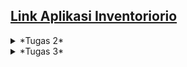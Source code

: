 ## [Link Aplikasi Inventoriorio](https://inventoriorio.adaptable.app/)

<details> 
<summary>*Tugas 2*</summary> 

## Step by step pengimplementasian

- Membuat direktori(utama) baru bernama ``inventoriorio``, lalu membuat virtual environment didalamnya dan kemudian diaktifkan
- Membuat berkas ``requirements.txt`` yang diisi dependencies dan kemudian diinstal
- Menetapkan nilai ``["*"]`` pada ``ALLOWED_HOST`` dalam berkas ``settings.py``
- Menambahkan berkas ``.gitignore``
- Membuat aplikasi baru bernama ``main`` dalam direktori
- Menambahkan ``main`` pada ``INSTALLED_APPS`` dalam berkas ``setting.py`` di direktori proyek
- Membuat model bernama ``Item`` dalam ``models.py`` dengan atribut ``name, description, dan amount``
- Melakukan migrasi model
- Mengisi berkas ``views.py``
- Membuat direktori ``templates`` dalam direktori ``main`` dan diisi berkas ``main.html``
- Membuat dan mengisi berkas ``urls.py`` dalam direktori ``main``
- Menambahkan rute url (yang mengarah ke ``main``) baru pada ``urlpatterns`` dalam berkas ``urls.py`` di direktori proyek
- Membuat unit test pada berkas ``tests.py``
- Membuat repo baru pada github dengan nama ``inventoriorio``
- Menghubungkan repo lokal dengan repo pada github
- Melakukan add, commit, dan push ke repo github
- Melakukan deployment aplikasi di ``Adaptable.io``

## Bagan request client dan kaitan diantaranya

![Bagan](static/images/bagan_request_client.png)

Client ingin masuk ke url web kita, sehingga browser melakukan HTTP request. Request tersebut kemudian akan diterima dan diproses oleh `urls.py`. Setelah request di proses dalam `urls.py`, kemudian akan dipanggil function yang sesuai yang ada dalam `views.py`.Akan dilakukan operasi dalam `views.py` seperti transaksi data dari/ke `models.py`. Kemudian setelah itu `views.py` akan mengembalikan respon template HTML yang sesuai kembali kepada client.

## Mengapa venv dibutuhkan 

Virtual environment(venv) adalah lingkungan terisolasi. Virtual environment berguna agar setiap proyek yang berbeda memiliki lingkungan terisolasi sehinga masing - masing proyek dapat memiliki dependensinya masing - masing.
Kita dapat membuat aplikasi berbasis django tanpa menggunakan virtual environment, namun tentunya jika kita bekerja dalam beberapa proyek berbeda bisa saja terjadi konflik antar proyek tersebut yang disebabkan oleh dependensi yang berbeda.

## MVC, MVT, dan MVVM

- MVC (Model View Controller)
    - Model: Mengurusi bagian logika, data, dan berhubungan dengan database
    - View: Mengurusi UI, dengan menampilkan data dari model dan menerima pembaruan dari controller
    - Controller: Perantara model dan view, mengatur aliran aplikasi dan sinkronisasi antara model dan view
- MVT (Model View Template)
    - Model: Mengurusi bagian logika, data, dan berhubungan dengan database; tidak berhubungan langsung dengan view
    - View: Mengurusi UI, bergantung terhadap pembaruan dari controller 
    - Template: Menjembatani antara model dan view, menerima data dari model dan melakukan pembaruan ke view
- MVVM (Model View - ViewModel)
    - Model: Mengurusi bagian logika, data, dan berhubungan dengan database
    - View: Mengurusi UI, menampilkan data dari model
    - ViewModel: Menjembatani antara model dan view, menyediakan dan memanipulasi data untuk ditampilkan
</details>

<details> 
<summary>*Tugas 3*</summary>

## Apa perbedaan antara form POST dan form GET dalam Django?

| POST | GET |
| :-: | :-: | 
| Nilai variabel tidak ditampilkan di URL | Nilai variabel ditampilkan di URL |
| Dapat memodifikasi input user sebelum masuk ke database | Tidak bisa memodifikasi input user |
| Lebih aman | Kurang aman |
| Tidak dibatasi panjang string | Dibatasi panjang string sampai 2047 karakter |
| Biasanya untuk input data melalui form | Biasanya untuk input data melalui link |
| Digunakan untuk mengirim data-data penting seperti password | Digunakan untuk mengirim data-data tidak penting |

## Apa perbedaan utama antara XML, JSON, dan HTML dalam konteks pengiriman data?



## Mengapa JSON sering digunakan dalam pertukaran data antara aplikasi web modern?

## Step by step pengimplementasian

## Screenshot pengaksesan kelima URL menggunakan Postman

HTML:
![html](static/images/html.png)
XML:
![xml](static/images/xml.png)
JSON:
![json](static/images/json.png)
XML by id:
![xml_by_id](static/images/xml_by_id.png)
JSON by id:
![json_by_id](static/images/json_by_id.png)

</details>